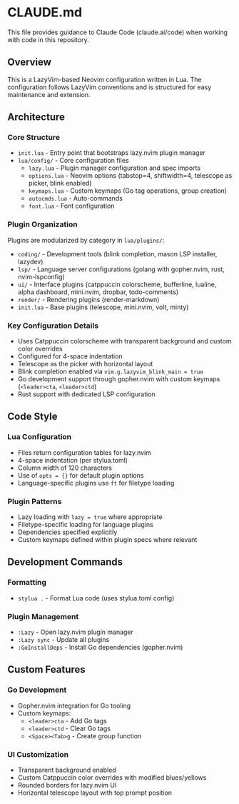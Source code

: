 # CLAUDE.md

This file provides guidance to Claude Code (claude.ai/code) when working with code in this repository.

## Overview

This is a LazyVim-based Neovim configuration written in Lua. The configuration follows LazyVim conventions and is structured for easy maintenance and extension.

## Architecture

### Core Structure
- `init.lua` - Entry point that bootstraps lazy.nvim plugin manager
- `lua/config/` - Core configuration files
  - `lazy.lua` - Plugin manager configuration and spec imports
  - `options.lua` - Neovim options (tabstop=4, shiftwidth=4, telescope as picker, blink enabled)
  - `keymaps.lua` - Custom keymaps (Go tag operations, group creation)
  - `autocmds.lua` - Auto-commands
  - `font.lua` - Font configuration

### Plugin Organization
Plugins are modularized by category in `lua/plugins/`:
- `coding/` - Development tools (blink completion, mason LSP installer, lazydev)
- `lsp/` - Language server configurations (golang with gopher.nvim, rust, nvim-lspconfig)
- `ui/` - Interface plugins (catppuccin colorscheme, bufferline, lualine, alpha dashboard, mini.nvim, dropbar, todo-comments)
- `render/` - Rendering plugins (render-markdown)
- `init.lua` - Base plugins (telescope, mini.nvim, volt, minty)

### Key Configuration Details
- Uses Catppuccin colorscheme with transparent background and custom color overrides
- Configured for 4-space indentation
- Telescope as the picker with horizontal layout
- Blink completion enabled via `vim.g.lazyvim_blink_main = true`
- Go development support through gopher.nvim with custom keymaps (`<leader>cta`, `<leader>ctd`)
- Rust support with dedicated LSP configuration

## Code Style

### Lua Configuration
- Files return configuration tables for lazy.nvim
- 4-space indentation (per stylua.toml)
- Column width of 120 characters
- Use of `opts = {}` for default plugin options
- Language-specific plugins use `ft` for filetype loading

### Plugin Patterns
- Lazy loading with `lazy = true` where appropriate
- Filetype-specific loading for language plugins
- Dependencies specified explicitly
- Custom keymaps defined within plugin specs where relevant

## Development Commands

### Formatting
- `stylua .` - Format Lua code (uses stylua.toml config)

### Plugin Management
- `:Lazy` - Open lazy.nvim plugin manager
- `:Lazy sync` - Update all plugins
- `:GoInstallDeps` - Install Go dependencies (gopher.nvim)

## Custom Features

### Go Development
- Gopher.nvim integration for Go tooling
- Custom keymaps:
  - `<leader>cta` - Add Go tags
  - `<leader>ctd` - Clear Go tags
  - `<Space><Tab>g` - Create group function

### UI Customization
- Transparent background enabled
- Custom Catppuccin color overrides with modified blues/yellows
- Rounded borders for lazy.nvim UI
- Horizontal telescope layout with top prompt position